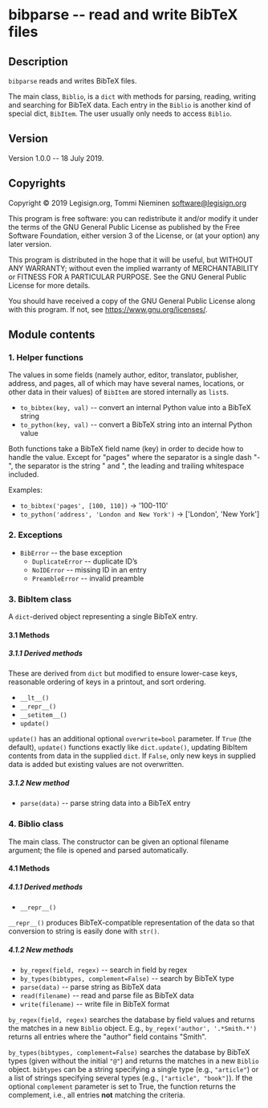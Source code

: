 # bibparse -- read and write BibTeX files

## Description

`bibparse` reads and writes BibTeX files.

The main class, `Biblio`, is a `dict` with methods for parsing, reading, writing and searching for BibTeX data. Each entry in the `Biblio` is another kind of special dict, `BibItem`. The user usually only needs to access `Biblio`.

## Version

Version 1.0.0 -- 18 July 2019.

## Copyrights

Copyright © 2019 Legisign.org, Tommi Nieminen <software@legisign.org>

This program is free software: you can redistribute it and/or modify it under the terms of the GNU General Public License as published by the Free Software Foundation, either version 3 of the License, or (at your option) any later version.

This program is distributed in the hope that it will be useful, but WITHOUT ANY WARRANTY; without even the implied warranty of MERCHANTABILITY or FITNESS FOR A PARTICULAR PURPOSE. See the GNU General Public License for more details.

You should have received a copy of the GNU General Public License along with this program.  If not, see <https://www.gnu.org/licenses/>.

## Module contents

### 1. Helper functions

The values in some fields (namely author, editor, translator, publisher, address, and pages, all of which may have several names, locations, or other data in their values) of `BibItem` are stored internally as `list`s.

* `to_bibtex(key, val)` -- convert an internal Python value into a BibTeX string
* `to_python(key, val)` -- convert a BibTeX string into an internal Python value

Both functions take a BibTeX field name (key) in order to decide how to handle the value. Except for "pages" where the separator is a single dash "-", the separator is the string " and ", the leading and trailing whitespace included.

Examples:

*   `to_bibtex('pages', [100, 110])` →  '100-110'
*   `to_python('address', 'London and New York')` → ['London', 'New York']

### 2. Exceptions

* `BibError` -- the base exception
    * `DuplicateError` -- duplicate ID’s
    * `NoIDError` -- missing ID in an entry
    * `PreambleError` -- invalid preamble

### 3. BibItem class

A `dict`-derived object representing a single BibTeX entry.

#### 3.1 Methods

##### 3.1.1 Derived methods

These are derived from `dict` but modified to ensure lower-case keys, reasonable ordering of keys in a printout, and sort ordering.

* `__lt__()`
* `__repr__()`
* `__setitem__()`
* `update()`

`update()` has an additional optional `overwrite=bool` parameter. If `True` (the default), `update()` functions exactly like `dict.update()`, updating BibItem contents from data in the supplied `dict`. If `False`, only new keys in supplied data is added but existing values are not overwritten.

##### 3.1.2 New method

* `parse(data)` -- parse string data into a BibTeX entry

### 4. Biblio class

The main class. The constructor can be given an optional filename argument; the file is opened and parsed automatically.

#### 4.1  Methods

##### 4.1.1 Derived methods

* `__repr__()`

`__repr__()` produces BibTeX-compatible representation of the data so that conversion to string is easily done with `str()`.

##### 4.1.2 New methods

* `by_regex(field, regex)` -- search in field by regex
* `by_types(bibtypes, complement=False)` -- search by BibTeX type
* `parse(data)`  -- parse string as BibTeX data
* `read(filename)` -- read and parse file as BibTeX data
* `write(filename)` -- write file in BibTeX format

`by_regex(field, regex)` searches the database by field values and returns the matches in a new `Biblio` object. E.g., `by_regex('author', '.*Smith.*')` returns all entries where the "author" field contains "Smith".

`by_types(bibtypes, complement=False)` searches the database by BibTeX types (given without the initial `"@"`) and returns the matches in a new `Biblio` object. `bibtypes` can be a string specifying a single type (e.g., `"article"`) or a list of strings specifying several types (e.g., `["article", "book"]`). If the optional `complement` parameter is set to True, the function returns the complement, i.e., all entries **not** matching the criteria.

